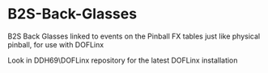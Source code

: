 # B2S-Back-Glasses
B2S Back Glasses linked to events on the Pinball FX tables just like physical pinball, for use with DOFLinx

Look in DDH69\DOFLinx repository for the latest DOFLinx installation
